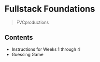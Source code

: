 # Fullstack Foundations 

> FVCproductions

## Contents

- Instructions for Weeks 1 through 4
- Guessing Game